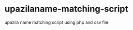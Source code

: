 upazilaname-matching-script
===========================

upazila name matching script using php and csv file
